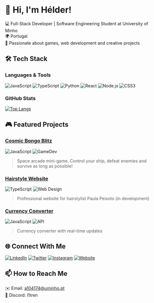 # 👋 Hi, I'm Hélder!

💻 Full-Stack Developer | Software Engineering Student at University of Minho  
🌍 Portugal  
🚀 Passionate about games, web development and creative projects  

## 🛠️ Tech Stack

### Languages & Tools
![JavaScript](https://img.shields.io/badge/JavaScript-F7DF1E?style=for-the-badge&logo=javascript&logoColor=black)
![TypeScript](https://img.shields.io/badge/TypeScript-007ACC?style=for-the-badge&logo=typescript&logoColor=white)
![Python](https://img.shields.io/badge/Python-3776AB?style=for-the-badge&logo=python&logoColor=white)
![React](https://img.shields.io/badge/React-20232A?style=for-the-badge&logo=react&logoColor=61DAFB)
![Node.js](https://img.shields.io/badge/Node.js-339933?style=for-the-badge&logo=nodedotjs&logoColor=white)
![CSS3](https://img.shields.io/badge/CSS3-1572B6?style=for-the-badge&logo=css3&logoColor=white)

### GitHub Stats
[![Top Langs](https://github-readme-stats.vercel.app/api/top-langs/?username=a104174&layout=compact&theme=dracula)](https://github.com/anuraghazra/github-readme-stats)

## 🎮 Featured Projects

### [Cosmic Bongo Blitz](https://github.com/a104174/cosmic-bongo-blitz)
![JavaScript](https://img.shields.io/badge/-JavaScript-yellow) ![GameDev](https://img.shields.io/badge/-Game%20Development-blueviolet)
> Space arcade mini-game. Control your ship, defeat enemies and survive as long as possible!

### [Hairstyle Website](https://github.com/a104174/hairstyle)
![TypeScript](https://img.shields.io/badge/-TypeScript-blue) ![Web Design](https://img.shields.io/badge/-Web%20Design-ff69b4)
> Professional website for hairstylist Paula Peixoto (in development)

### [Currency Converter](https://github.com/a104174/currency-converter)
![JavaScript](https://img.shields.io/badge/-JavaScript-yellow) ![API](https://img.shields.io/badge/-API%20Integration-green)
> Currency converter with real-time updates

## 🌐 Connect With Me
[![LinkedIn](https://img.shields.io/badge/LinkedIn-0077B5?style=for-the-badge&logo=linkedin&logoColor=white)](https://linkedin.com/in/heldercruz30)
[![Twitter](https://img.shields.io/badge/Twitter-1DA1F2?style=for-the-badge&logo=twitter&logoColor=white)](https://x.com/hcruz30)
[![Instagram](https://img.shields.io/badge/Instagram-E4405F?style=for-the-badge&logo=instagram&logoColor=white)](https://www.instagram.com/hcruzz._/)
[![Website](https://img.shields.io/badge/Website-FF5722?style=for-the-badge&logo=portfolio&logoColor=white)](https://a104174.github.io/my-links/)

## 📫 How to Reach Me
✉️ Email: a104174@uminho.pt  
💬 Discord: l1tren  

